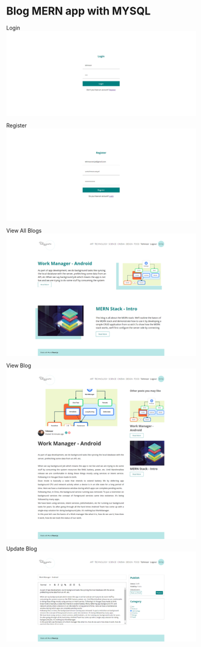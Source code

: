# Blog MERN app with MYSQL

 Login
![Screenshot](screenshots/login.png)

Register
![Screenshot](screenshots/register.png)

View All Blogs
![Screenshot](screenshots/view_all.png)

View Blog
![Screenshot](screenshots/view.png)

Update Blog
![Screenshot](screenshots/update.png)